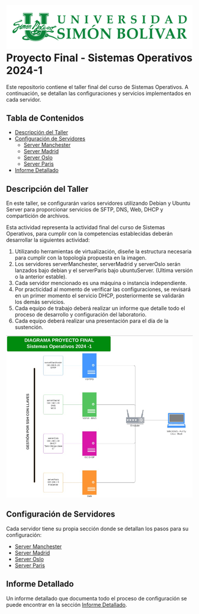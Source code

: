 # ![Logo Universidad](logo_universidad.png) Proyecto Final - Sistemas Operativos 2024-1

Este repositorio contiene el taller final del curso de Sistemas Operativos. A continuación, se detallan las configuraciones y servicios implementados en cada servidor.

## Tabla de Contenidos
- [Descripción del Taller](#descripción-del-taller)
- [Configuración de Servidores](#configuración-de-servidores)
  - [Server Manchester](serverManchester/README.md)
  - [Server Madrid](serverMadrid/README.md)
  - [Server Oslo](serverOslo/README.md)
  - [Server Paris](serverParis/README.md)
- [Informe Detallado](informe/README.md)

## Descripción del Taller

En este taller, se configurarán varios servidores utilizando Debian y Ubuntu Server para proporcionar servicios de SFTP, DNS, Web, DHCP y compartición de archivos. 

Esta actividad representa la actividad final del curso de Sistemas Operativos, para cumplir con la competencias establecidas deberán desarrollar la siguientes actividad:

1. Utilizando herramientas de virtualización, diseñe la estructura necesaria para cumplir con la topología propuesta en la imagen.
2. Los servidores serverManchester, serverMadrid y serverOslo serán lanzados bajo debian y el serverParis bajo ubuntuServer. (Ultima versión o la anterior estable).
3. Cada servidor mencionado es una máquina o instancia independiente.
4. Por practicidad al momento de verificar las configuraciones, se revisará en un primer momento el servicio DHCP, posteriormente se validarán los demás servicios.
5. Cada equipo de trabajo deberá realizar un informe que detalle todo el proceso de desarrollo y configuración del laboratorio.
6. Cada equipo deberá realizar una presentación para el día de la sustención.

![Diagrama de Topología](diagrama_topologia.png)

## Configuración de Servidores

Cada servidor tiene su propia sección donde se detallan los pasos para su configuración:
- [Server Manchester](serverManchester/README.md)
- [Server Madrid](serverMadrid/README.md)
- [Server Oslo](serverOslo/README.md)
- [Server Paris](serverParis/README.md)

## Informe Detallado

Un informe detallado que documenta todo el proceso de configuración se puede encontrar en la sección [Informe Detallado](informe/README.md).

